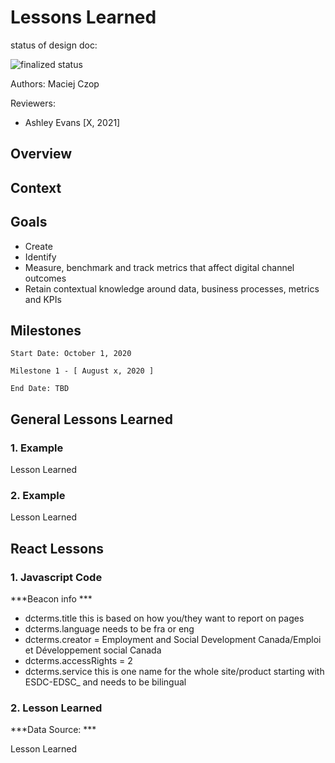 # Lessons Learned

status of design doc:

<!-- ![draft status](https://img.shields.io/badge/Status-Draft-red) -->
<!-- ![review status](https://img.shields.io/badge/Status-Being%20Reviewed-yellow) -->
![finalized status](https://img.shields.io/badge/Status-Finalized-green)
<!-- ![archived](https://img.shields.io/badge/Status-Archived-lightgrey) -->

Authors: Maciej Czop

Reviewers: 

- Ashley Evans [X, 2021]

## Overview  



## Context

## Goals

- Create 
- Identify 
- Measure, benchmark and track metrics that affect digital channel outcomes
- Retain contextual knowledge around data, business processes, metrics and KPIs

## Milestones 


`Start Date: October 1, 2020`

```
Milestone 1 - [ August x, 2020 ] 
```

`End Date: TBD`


## General Lessons Learned

### 1. Example

Lesson Learned

### 2. Example

Lesson Learned


## React Lessons

### 1. Javascript Code

***Beacon info ***

- dcterms.title this is based on how you/they want to report on pages
- dcterms.language needs to be fra or eng
- dcterms.creator = Employment and Social Development Canada/Emploi et Développement social Canada
- dcterms.accessRights = 2
- dcterms.service  this is one name for the whole site/product starting with ESDC-EDSC_ and needs to be bilingual

### 2. Lesson Learned

***Data Source: ***

Lesson Learned
